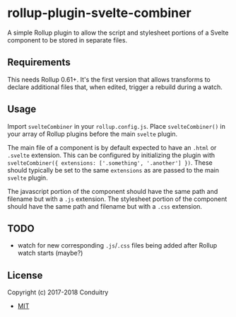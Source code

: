 # rollup-plugin-svelte-combiner

A simple Rollup plugin to allow the script and stylesheet portions of a Svelte component to be stored in separate files.

## Requirements

This needs Rollup 0.61+. It's the first version that allows transforms to declare additional files that, when edited, trigger a rebuild during a watch.

## Usage

Import `svelteCombiner` in your `rollup.config.js`. Place `svelteCombiner()` in your array of Rollup plugins before the main `svelte` plugin.

The main file of a component is by default expected to have an `.html` or `.svelte` extension. This can be configured by initializing the plugin with `svelteCombiner({ extensions: ['.something', '.another'] })`. These should typically be set to the same `extensions` as are passed to the main `svelte` plugin.

The javascript portion of the component should have the same path and filename but with a `.js` extension. The stylesheet portion of the component should have the same path and filename but with a `.css` extension.

## TODO

- watch for new corresponding `.js`/`.css` files being added after Rollup watch starts (maybe?)

## License

Copyright (c) 2017-2018 Conduitry

- [MIT](https://github.com/Conduitry/rollup-plugin-svelte-combiner/blob/master/LICENSE)
